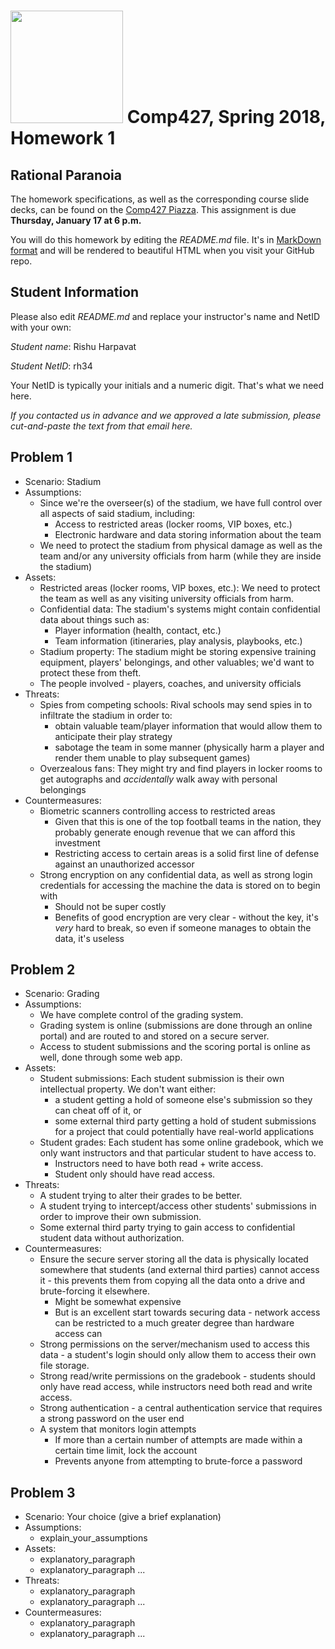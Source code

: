 # <img src="http://www.rice.edu/_images/rice-logo.jpg" width=180> Comp427, Spring 2018, Homework 1
## Rational Paranoia
The homework specifications, as well as the corresponding course slide decks,
can be found on the [Comp427 Piazza](https://piazza.com/class/jqifhp864b37ju).
This assignment is due **Thursday, January 17 at 6 p.m.**

You will do this homework by editing the _README.md_ file. It's in
[MarkDown format](https://guides.github.com/features/mastering-markdown/)
and will be rendered to beautiful HTML when you visit your GitHub repo.

## Student Information
Please also edit _README.md_ and replace your instructor's name and NetID with your own:

_Student name_: Rishu Harpavat

_Student NetID_: rh34

Your NetID is typically your initials and a numeric digit. That's
what we need here.

_If you contacted us in advance and we approved a late submission,
please cut-and-paste the text from that email here._

## Problem 1
- Scenario: Stadium
- Assumptions:
  - Since we're the overseer(s) of the stadium, we have full control over all aspects of said stadium, including:
    * Access to restricted areas (locker rooms, VIP boxes, etc.)
    * Electronic hardware and data storing information about the team
  - We need to protect the stadium from physical damage as well as the team and/or any university officials from harm (while they are inside the stadium)
- Assets:
  - Restricted areas (locker rooms, VIP boxes, etc.): We need to protect the team as well as any visiting university officials from harm.
  - Confidential data: The stadium's systems might contain confidential data about things such as:
    * Player information (health, contact, etc.)
    * Team information (itineraries, play analysis, playbooks, etc.)
  - Stadium property: The stadium might be storing expensive training equipment, players' belongings, and other valuables; we'd want to protect these from theft.
  - The people involved - players, coaches, and university officials
- Threats:
  - Spies from competing schools: Rival schools may send spies in to infiltrate the stadium in order to:
    * obtain valuable team/player information that would allow them to anticipate their play strategy
    * sabotage the team in some manner (physically harm a player and render them unable to play subsequent games)
  - Overzealous fans: They might try and find players in locker rooms to get autographs and _accidentally_ walk away with personal belongings
- Countermeasures:
  - Biometric scanners controlling access to restricted areas 
    * Given that this is one of the top football teams in the nation, they probably generate enough revenue that we can afford this investment
    * Restricting access to certain areas is a solid first line of defense against an unauthorized accessor
  - Strong encryption on any confidential data, as well as strong login credentials for accessing the machine the data is stored on to begin with
    * Should not be super costly
    * Benefits of good encryption are very clear - without the key, it's _very_ hard to break, so even if someone manages to obtain the data, it's useless

## Problem 2
- Scenario: Grading
- Assumptions:
  - We have complete control of the grading system.
  - Grading system is online (submissions are done through an online portal) and are routed to and stored on a secure server.
  - Access to student submissions and the scoring portal is online as well, done through some web app.
- Assets:
  - Student submissions: Each student submission is their own intellectual property. We don't want either:
    * a student getting a hold of someone else's submission so they can cheat off of it, or
    * some external third party getting a hold of student submissions for a project that could potentially have real-world applications
  - Student grades: Each student has some online gradebook, which we only want instructors and that particular student to have access to.
    * Instructors need to have both read + write access.
    * Student only should have read access.
- Threats:
  - A student trying to alter their grades to be better.
  - A student trying to intercept/access other students' submissions in order to improve their own submission.
  - Some external third party trying to gain access to confidential student data without authorization.
- Countermeasures:
  - Ensure the secure server storing all the data is physically located somewhere that students (and external third parties) cannot access it - this prevents them from copying all the data onto a drive and brute-forcing it elsewhere.
    * Might be somewhat expensive
    * But is an excellent start towards securing data - network access can be restricted to a much greater degree than hardware access can
  - Strong permissions on the server/mechanism used to access this data - a student's login should only allow them to access their own file storage.
  - Strong read/write permissions on the gradebook - students should only have read access, while instructors need both read and write access.
  - Strong authentication - a central authentication service that requires a strong password on the user end
  - A system that monitors login attempts
    * If more than a certain number of attempts are made within a certain time limit, lock the account
    * Prevents anyone from attempting to brute-force a password

## Problem 3
- Scenario: Your choice (give a brief explanation)
- Assumptions:
  - explain_your_assumptions
- Assets:
  - explanatory_paragraph
  - explanatory_paragraph ...
- Threats:
  - explanatory_paragraph 
  - explanatory_paragraph ...
- Countermeasures:
  - explanatory_paragraph
  - explanatory_paragraph ...

